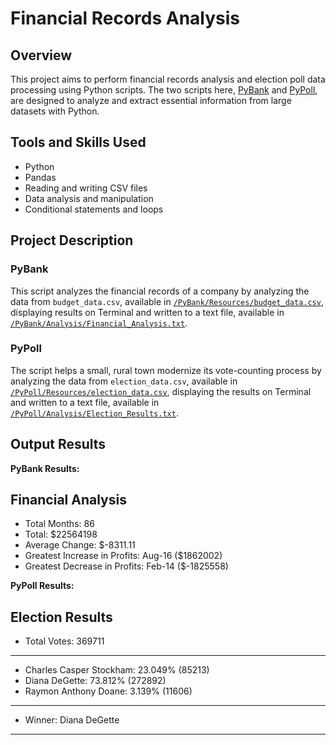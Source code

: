 # Financial Records Analysis

## Overview

This project aims to perform financial records analysis and election poll data processing using Python scripts. The two scripts here, [PyBank](https://github.com/robert-z-lehr/Financial-Records-Analysis/tree/main/PyBank/main.py) and [PyPoll](https://github.com/robert-z-lehr/Financial-Records-Analysis/blob/main/PyPoll/main.py), are designed to analyze and extract essential information from large datasets with Python.

## Tools and Skills Used

- Python
- Pandas
- Reading and writing CSV files
- Data analysis and manipulation
- Conditional statements and loops

## Project Description

### PyBank

This script analyzes the financial records of a company by analyzing the data from `budget_data.csv`, available in [`/PyBank/Resources/budget_data.csv`](https://github.com/robert-z-lehr/Financial-Records-Analysis/blob/main/PyBank/Resources/budget_data.csv), displaying results on Terminal and written to a text file, available in [`/PyBank/Analysis/Financial_Analysis.txt`](https://github.com/robert-z-lehr/Financial-Records-Analysis/blob/main/PyBank/Analysis/Financial_Analysis.txt).

### PyPoll

The script helps a small, rural town modernize its vote-counting process by analyzing the data from `election_data.csv`, available in [`/PyPoll/Resources/election_data.csv`](https://raw.githubusercontent.com/robert-z-lehr/Financial-Records-Analysis/main/PyPoll/Resources/election_data.csv), displaying the results on Terminal and written to a text file, available in [`/PyPoll/Analysis/Election_Results.txt`](https://github.com/robert-z-lehr/Financial-Records-Analysis/blob/main/PyPoll/Analysis/Election_Results.txt).

## Output Results

**PyBank Results:**

Financial Analysis
----------------------------
- Total Months: 86
- Total: $22564198
- Average Change: $-8311.11
- Greatest Increase in Profits: Aug-16 ($1862002)
- Greatest Decrease in Profits: Feb-14 ($-1825558)

**PyPoll Results:**

Election Results
-------------------------
- Total Votes: 369711
-------------------------
- Charles Casper Stockham: 23.049% (85213)
- Diana DeGette: 73.812% (272892)
- Raymon Anthony Doane: 3.139% (11606)
-------------------------
- Winner: Diana DeGette
-------------------------
